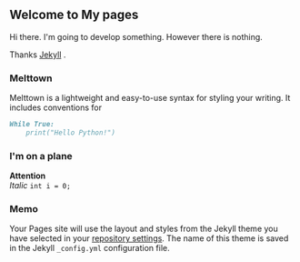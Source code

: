 
## Welcome to My pages
Hi there.
I'm going to develop something.
However there is nothing.

Thanks [Jekyll](https://jekyllrb.com/) .

### Melttown

Melttown is a lightweight and easy-to-use syntax for styling your writing. It includes conventions for

```markdown
While True:
    print("Hello Python!")
```

### I'm on a plane  
**Attention**  
_Italic_
`int i = 0;`

### Memo

Your Pages site will use the layout and styles from the Jekyll theme you have selected in your [repository settings](https://github.com/PeterGrainfield/PeterGrainfield.github.io/settings). The name of this theme is saved in the Jekyll `_config.yml` configuration file.
